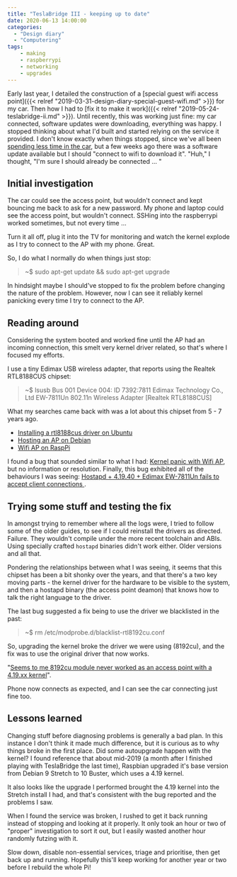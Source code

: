 ```yaml
---
title: "TeslaBridge III - keeping up to date"
date: 2020-06-13 14:00:00
categories:
  - "Design diary"
  - "Computering"
tags:
    - making
    - raspberrypi
    - networking
    - upgrades
---
```


Early last year, I detailed the construction of a [special guest wifi access point]({{< relref "2019-03-31-design-diary-special-guest-wifi.md" >}}) for my car. Then how I had to [fix it to make it work]({{< relref "2019-05-24-teslabridge-ii.md" >}}). Until recently, this was working just fine: my car connected, software updates were downloading, everything was happy. I stopped thinking about what I'd built and started relying on the service it provided. I don't know exactly when things stopped, since we've all been [spending less time in the car](https://en.wikipedia.org/wiki/COVID-19_pandemic_lockdowns), but a few weeks ago there was a software update available but I should "connect to wifi to download it". "Huh," I thought, "I'm sure I should already be connected ... "

## Initial investigation

The car could see the access point, but wouldn't connect and kept bouncing me back to ask for a new password. My phone and laptop could see the access point, but wouldn't connect. SSHing into the raspberrypi worked sometimes, but not every time ...

Turn it all off, plug it into the TV for monitoring and watch the kernel explode as I try to connect to the AP with my phone. Great.

So, I do what I normally do when things just stop:

> ~$ sudo apt-get update && sudo apt-get upgrade

In hindsight maybe I should've stopped to fix the problem before changing the nature of the problem. However, now I can see it reliably kernel panicking every time I try to connect to the AP.

## Reading around

Considering the system booted and worked fine until the AP had an incoming connection, this smelt very kernel driver related, so that's where I focused my efforts.

I use a tiny Edimax USB wireless adapter, that reports using the Realtek RTL8188CUS chipset:

> ~$ lsusb
> Bus 001 Device 004: ID 7392:7811 Edimax Technology Co., Ltd EW-7811Un 802.11n Wireless Adapter [Realtek RTL8188CUS]

What my searches came back with was a lot about this chipset from 5 - 7 years ago.

 * [Installing a rtl8188cus driver on Ubuntu](https://askubuntu.com/questions/236617/how-to-install-driver-for-rtl8188cus-wireless-adaptor)
 * [Hosting an AP on Debian](https://charlesz-p.blogspot.com/2015/07/hosting-wi-fi-access-point-on-debian.html)
 * [Wifi AP on RaspPi](http://raspberry-at-home.com/hotspot-wifi-access-point/)
 
I found a bug that sounded similar to what I had: [Kernel panic with Wifi AP](https://github.com/raspberrypi/linux/issues/3167), but no information or resolution. Finally, this bug exhibited all of the behaviours I was seeing: [Hostapd + 4.19.40 + Edimax EW-7811Un fails to accept client connections
](https://github.com/raspberrypi/linux/issues/2979).

## Trying some stuff and testing the fix

In amongst trying to remember where all the logs were, I tried to follow some of the older guides, to see if I could reinstall the drivers as directed. Failure. They wouldn't compile under the more recent toolchain and ABIs. Using specially crafted `hostapd` binaries didn't work either. Older versions and all that.

Pondering the relationships between what I was seeing, it seems that this chipset has been a bit shonky over the years, and that there's a two key moving parts - the kernel driver for the hardware to be visible to the system, and then a hostapd binary (the access point deamon) that knows how to talk the right language to the driver.

The last bug suggested a fix being to use the driver we blacklisted in the past:

> ~$ rm /etc/modprobe.d/blacklist-rtl8192cu.conf

So, upgrading the kernel broke the driver we were using (8192cu), and the fix was to use the original driver that now works.

"[Seems to me 8192cu module never worked as an access point with a 4.19.xx kernel](https://github.com/raspberrypi/linux/issues/2979#issuecomment-497272873)".

Phone now connects as expected, and I can see the car connecting just fine too.

## Lessons learned

Changing stuff before diagnosing problems is generally a bad plan. In this instance I don't think it made much difference, but it is curious as to why things broke in the first place. Did some autoupgrade happen with the kernel? I found reference that about mid-2019 (a month after I finished playing with TeslaBridge the last time), Raspbian upgraded it's base version from Debian 9 Stretch to 10 Buster, which uses a 4.19 kernel.

It also looks like the upgrade I performed brought the 4.19 kernel into the Stretch install I had, and that's consistent with the bug reported and the problems I saw.

When I found the service was broken, I rushed to get it back running instead of stopping and looking at it properly. It only took an hour or two of "proper" investigation to sort it out, but I easily wasted another hour randomly futzing with it.

Slow down, disable non-essential services, triage and prioritise, then get back up and running. Hopefully this'll keep working for another year or two before I rebuild the whole Pi!
